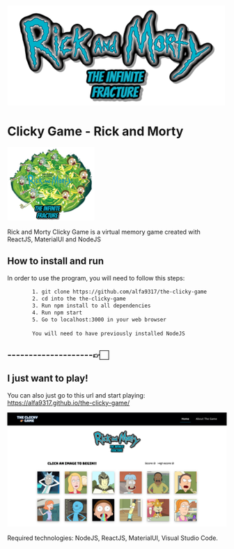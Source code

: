<img src="./static/media/rick-and-morty-logo2.32794961.png" alt="drawing" width="500"/>

# Clicky Game - Rick and Morty

<img src="./readMeImages/gameTheme.png" alt="drawing" width="200" />

Rick and Morty Clicky Game is a virtual memory game created with ReactJS, MaterialUI and NodeJS

## How to install and run

In order to use the program, you will need to follow this steps: 

            1. git clone https://github.com/alfa9317/the-clicky-game
            2. cd into the the-clicky-game
            3. Run npm install to all dependencies
            4. Run npm start
            5. Go to localhost:3000 in your web browser
            
            You will need to have previously installed NodeJS

## --------------------👉🏻

## I just want to play!

You can also just go to this url and start playing:
      https://alfa9317.github.io/the-clicky-game/

![alt text](./readMeImages/clickygame.png)

Required technologies:
NodeJS,
ReactJS,
MaterialUI,
Visual Studio Code.
